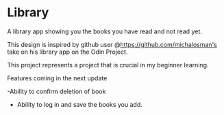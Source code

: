 # Library
A library app showing you the books you have read and not read yet.

This design is inspired by github user @https://github.com/michalosman's take on his library app on the Odin Project.

This project represents a project that is crucial in my beginner learning.

Features coming in the next update

-Ability to confirm deletion of book

- Ability to log in and save the books you add.